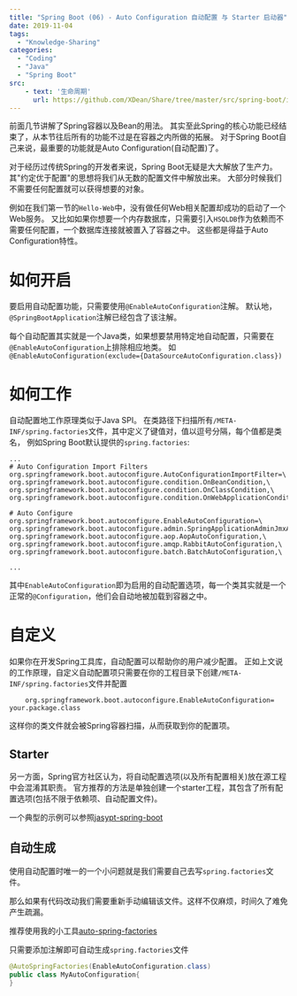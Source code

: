 ```yaml
---
title: "Spring Boot (06) - Auto Configuration 自动配置 与 Starter 启动器"
date: 2019-11-04
tags: 
  - "Knowledge-Sharing"
categories:
  - "Coding"
  - "Java"
  - "Spring Boot"
src:
    - text: '生命周期'
      url: https://github.com/XDean/Share/tree/master/src/spring-boot/inject/src/main/java/xdean/share/spring/inject/lifecycle
---
```


前面几节讲解了Spring容器以及Bean的用法。
其实至此Spring的核心功能已经结束了，从本节往后所有的功能不过是在容器之内所做的拓展。
对于Spring Boot自己来说，最重要的功能就是Auto Configuration(自动配置)了。

对于经历过传统Spring的开发者来说，Spring Boot无疑是大大解放了生产力。
其"约定优于配置"的思想将我们从无数的配置文件中解放出来。
大部分时候我们不需要任何配置就可以获得想要的对象。

例如在我们第一节的`Hello-Web`中，没有做任何Web相关配置却成功的启动了一个Web服务。
又比如如果你想要一个内存数据库，只需要引入`HSQLDB`作为依赖而不需要任何配置，一个数据库连接就被置入了容器之中。
这些都是得益于Auto Configuration特性。

# 如何开启

要启用自动配置功能，只需要使用`@EnableAutoConfiguration`注解。
默认地，`@SpringBootApplication`注解已经包含了该注解。

每个自动配置其实就是一个Java类，如果想要禁用特定地自动配置，只需要在`@EnableAutoConfiguration`上排除相应地类。
如`@EnableAutoConfiguration(exclude={DataSourceAutoConfiguration.class})`

# 如何工作

自动配置地工作原理类似于Java SPI。
在类路径下扫描所有`/META-INF/spring.factories`文件，其中定义了键值对，值以逗号分隔，每个值都是类名，
例如Spring Boot默认提供的`spring.factories`:

```properties
...
# Auto Configuration Import Filters
org.springframework.boot.autoconfigure.AutoConfigurationImportFilter=\
org.springframework.boot.autoconfigure.condition.OnBeanCondition,\
org.springframework.boot.autoconfigure.condition.OnClassCondition,\
org.springframework.boot.autoconfigure.condition.OnWebApplicationCondition

# Auto Configure
org.springframework.boot.autoconfigure.EnableAutoConfiguration=\
org.springframework.boot.autoconfigure.admin.SpringApplicationAdminJmxAutoConfiguration,\
org.springframework.boot.autoconfigure.aop.AopAutoConfiguration,\
org.springframework.boot.autoconfigure.amqp.RabbitAutoConfiguration,\
org.springframework.boot.autoconfigure.batch.BatchAutoConfiguration,\
 
...
```

其中`EnableAutoConfiguration`即为启用的自动配置选项，每一个类其实就是一个正常的`@Configuration`，他们会自动地被加载到容器之中。

# 自定义

如果你在开发Spring工具库，自动配置可以帮助你的用户减少配置。
正如上文说的工作原理，自定义自动配置项只需要在你的工程目录下创建`/META-INF/spring.factories`文件并配置

```text
    org.springframework.boot.autoconfigure.EnableAutoConfiguration= your.package.class
```

这样你的类文件就会被Spring容器扫描，从而获取到你的配置项。

## Starter

另一方面，Spring官方社区认为，将自动配置选项(以及所有配置相关)放在源工程中会混淆其职责。
官方推荐的方法是单独创建一个starter工程，其包含了所有配置选项(包括不限于依赖项、自动配置文件)。

一个典型的示例可以参照[jasypt-spring-boot](https://github.com/ulisesbocchio/jasypt-spring-boot)

## 自动生成

使用自动配置时唯一的一个小问题就是我们需要自己去写`spring.factories`文件。

那么如果有代码改动我们需要重新手动编辑该文件。这样不仅麻烦，时间久了难免产生疏漏。

推荐使用我的小工具[auto-spring-factories](https://github.com/XDean/auto-spring-factories)

只需要添加注解即可自动生成`spring.factories`文件

```java
@AutoSpringFactories(EnableAutoConfiguration.class)
public class MyAutoConfiguration{
}
```